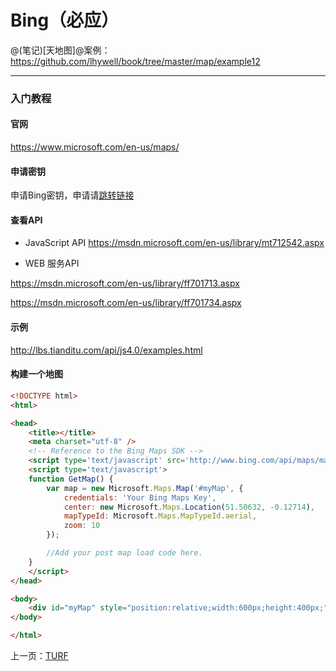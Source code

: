 Bing（必应）
====================

@(笔记)[天地图]@案例：https://github.com/lhywell/book/tree/master/map/example12

-------------------

### 入门教程

#### 官网
https://www.microsoft.com/en-us/maps/

#### 申请密钥
申请Bing密钥，申请请[跳转链接](https://www.bingmapsportal.com/Application)

#### 查看API
- JavaScript API
https://msdn.microsoft.com/en-us/library/mt712542.aspx

- WEB 服务API

https://msdn.microsoft.com/en-us/library/ff701713.aspx

https://msdn.microsoft.com/en-us/library/ff701734.aspx

#### 示例
http://lbs.tianditu.com/api/js4.0/examples.html

#### 构建一个地图

```html
<!DOCTYPE html>
<html>

<head>
    <title></title>
    <meta charset="utf-8" />
    <!-- Reference to the Bing Maps SDK -->
    <script type='text/javascript' src='http://www.bing.com/api/maps/mapcontrol?callback=GetMap' async defer></script>
    <script type='text/javascript'>
    function GetMap() {
        var map = new Microsoft.Maps.Map('#myMap', {
            credentials: 'Your Bing Maps Key',
            center: new Microsoft.Maps.Location(51.50632, -0.12714),
            mapTypeId: Microsoft.Maps.MapTypeId.aerial,
            zoom: 10
        });

        //Add your post map load code here.
    }
    </script>
</head>

<body>
    <div id="myMap" style="position:relative;width:600px;height:400px;"></div>
</body>

</html>
```

上一页：[TURF](https://github.com/lhywell/book/blob/master/map/2.3README.md)